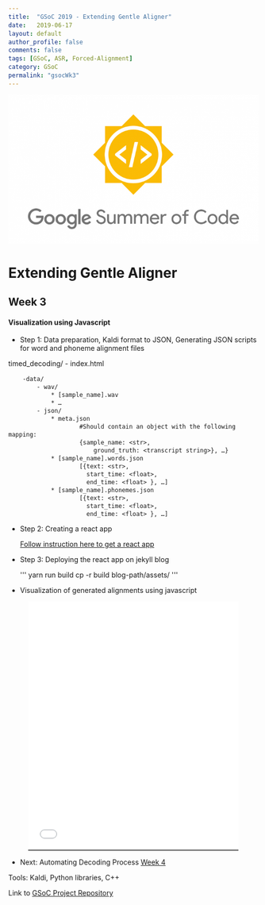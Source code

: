 ```yaml
---
title:  "GSoC 2019 - Extending Gentle Aligner"
date:   2019-06-17
layout: default
author_profile: false
comments: false
tags: [GSoC, ASR, Forced-Alignment]
category: GSoC
permalink: "gsocWk3"
---
```


![GSoC](/icons/GSoC.png)

<h1> Extending Gentle Aligner </h1>
<h2> Week 3 </h2>
<h4> Visualization using Javascript  </h4>

* Step 1: Data preparation, Kaldi format to JSON, 
    Generating JSON scripts for word and phoneme alignment files
     
timed_decoding/
        - index.html
            
        -data/    
            - wav/
                * [sample_name].wav
                * …
            - json/
                * meta.json 
                        #Should contain an object with the following mapping:
                        {sample_name: <str>,
                            ground_truth: <transcript string>}, …}
                * [sample_name].words.json
                        [{text: <str>,
                          start_time: <float>,
                          end_time: <float> }, …]
                * [sample_name].phonemes.json
                        [{text: <str>,
                          start_time: <float>,
                          end_time: <float> }, …]

* Step 2: Creating a react app

    [Follow instruction here to get a react app](https://github.com/shreya2111/gentle-labs/tree/master/timing-viz)

* Step 3: Deploying the react app on jekyll blog

    '''
    yarn run build
    cp -r build blog-path/assets/
    '''
* Visualization of generated alignments using javascript

<figure class="Visualization" style="background-color: gray">
  <iframe width="100%" height="500px" src="assets/build/index.html" frameborder="0" allowfullscreen="true"> </iframe>
</figure>
  


* Next: Automating Decoding Process [Week 4](https://shreya2111.github.io/gsocWk4)

Tools:
Kaldi, Python libraries, C++


Link to [GSoC Project Repository](https://github.com/shreya2111/Gentle-Aligner-Extension)